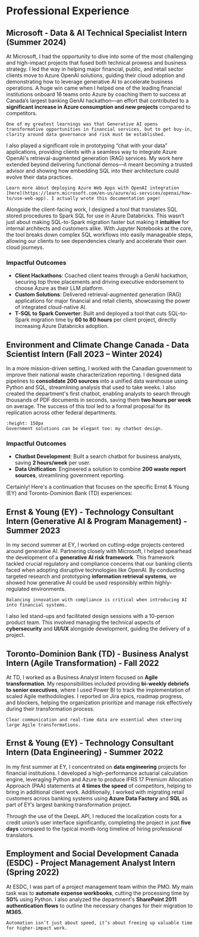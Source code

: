 # Professional Experience

## Microsoft - Data & AI Technical Specialist Intern (Summer 2024)

At Microsoft, I had the opportunity to dive into some of the most challenging and high-impact projects that fused both technical prowess and business strategy. I led the way in helping major financial, public, and retail sector clients move to Azure OpenAI solutions, guiding their cloud adoption and demonstrating how to leverage generative AI to accelerate business operations. A huge win came when I helped one of the leading financial institutions onboard 16 teams onto Azure by coaching them to success at Canada’s largest banking GenAI hackathon—an effort that contributed to a **significant increase in Azure consumption and new projects** compared to competitors.

```{note}
One of my greatest learnings was that Generative AI opens transformative opportunities in financial services, but to get buy-in, clarity around data governance and risk must be established.
```

I also played a significant role in prototyping “chat with your data” applications, providing clients with a seamless way to integrate Azure OpenAI's retrieval-augmented generation (RAG) services. My work here extended beyond delivering functional demos—it meant becoming a trusted advisor and showing how embedding SQL into their architecture could evolve their data practices.

```{margin} Azure OpenAI
Learn more about deploying Azure Web Apps with OpenAI integration [here](https://learn.microsoft.com/en-us/azure/ai-services/openai/how-to/use-web-app). I actually wrote this documentation page!
```

Alongside the client-facing work, I designed a tool that translates SQL stored procedures to Spark SQL for use in Azure Databricks. This wasn’t just about making SQL-to-Spark migration faster but making it **intuitive** for internal architects and customers alike. With Jupyter Notebooks at the core, the tool breaks down complex SQL workflows into easily manageable steps, allowing our clients to see dependencies clearly and accelerate their own cloud journeys.

### Impactful Outcomes

- **Client Hackathons**: Coached client teams through a GenAI hackathon, securing top three placements and driving executive endorsement to choose Azure as their LLM platform.
- **Custom Solutions**: Delivered retrieval-augmented generation (RAG) applications for major financial and retail clients, showcasing the power of integrated cloud-native AI.
- **T-SQL to Spark Converter**: Built and deployed a tool that cuts SQL-to-Spark migration time by **60 to 80 hours** per client project, directly increasing Azure Databricks adoption.

## Environment and Climate Change Canada - Data Scientist Intern (Fall 2023 – Winter 2024)

In a more mission-driven setting, I worked with the Canadian government to improve their national waste characterization reporting. I designed data pipelines to **consolidate 200 sources** into a unified data warehouse using Python and SQL, streamlining analysis that used to take weeks. I also created the department's first chatbot, enabling analysts to search through thousands of PDF documents in seconds, saving them **two hours per week** on average. The success of this tool led to a formal proposal for its replication across other federal departments.

```{figure} ./path/to/image.jpg
:height: 150px
Government solutions can be elegant too: my chatbot design.
```

### Impactful Outcomes

- **Chatbot Development**: Built a search chatbot for business analysts, saving **2 hours/week** per user.
- **Data Unification**: Engineered a solution to combine **200 waste report sources**, streamlining government reporting.

Certainly! Here's a continuation that focuses on the specific Ernst & Young (EY) and Toronto-Dominion Bank (TD) experiences:

## Ernst & Young (EY) - Technology Consultant Intern (Generative AI & Program Management) - Summer 2023

In my second summer at EY, I worked on cutting-edge projects centered around generative AI. Partnering closely with Microsoft, I helped spearhead the development of a **generative AI risk framework**. This framework tackled crucial regulatory and compliance concerns that our banking clients faced when adopting disruptive technologies like OpenAI. By conducting targeted research and prototyping **information retrieval systems**, we showed how generative AI could be used responsibly within highly-regulated environments.

```{note}
Balancing innovation with compliance is critical when introducing AI into financial systems.
```

I also led stand-ups and facilitated design sessions with a 10-person product team. This involved managing the technical aspects of **cybersecurity** and **UI/UX** alongside development, guiding the delivery of a project.

## Toronto-Dominion Bank (TD) - Business Analyst Intern (Agile Transformation) - Fall 2022

At TD, I worked as a Business Analyst Intern focused on **Agile transformation**. My responsibilities included providing **bi-weekly debriefs to senior executives**, where I used Power BI to track the implementation of scaled Agile methodologies. I reported on Jira epics, roadmap progress, and blockers, helping the organization prioritize and manage risk effectively during their transformation process.

```{tip}
Clear communication and real-time data are essential when steering large Agile transformations.
```

## Ernst & Young (EY) - Technology Consultant Intern (Data Engineering) - Summer 2022

In my first summer at EY, I concentrated on **data engineering** projects for financial institutions. I developed a high-performance actuarial calculation engine, leveraging Python and Azure to produce IFRS 17 Premium Allocation Approach (PAA) statements at **4 times the speed** of competitors, helping to bring in additional client work. Additionally, I worked with migrating retail customers across banking systems using **Azure Data Factory** and **SQL** as part of EY’s largest banking transformation project.

Through the use of the DeepL API, I reduced the localization costs for a credit union’s user interface significantly, completing the project in just **five days** compared to the typical month-long timeline of hiring professional translators.

## Employment and Social Development Canada (ESDC) - Project Management Analyst Intern (Spring 2022)

At ESDC, I was part of a project management team within the PMO. My main task was to **automate expense workbooks**, cutting the processing time by **50%** using Python. I also analyzed the department's **SharePoint 2011 authentication flows** to outline the necessary changes for their migration to **M365**.

```{note}
Automation isn’t just about speed, it’s about freeing up valuable time for higher-impact work.
```
